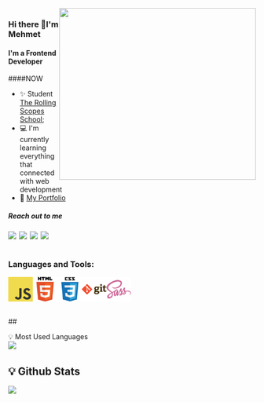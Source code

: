 <img src="https://media.giphy.com/media/dXKe9WwZz1pFhQshzY/giphy.gif" align="right" width="400" height="350">

### Hi there 👋I'm Mehmet

#### I'm a Frontend Developer

####NOW
- ✨ Student  [The Rolling Scopes School](https://rs.school/);
- 💻 I'm currently learning everything that connected with web development
- 📌 [My Portfolio](https://mehmyilmaz.github.io/rsschool-cv/)


##### Reach out to me
[<img  width="22" src="https://unpkg.com/simple-icons@v4/icons/twitter.svg" align="left" />][twitter]
[<img  width="22" src="https://unpkg.com/simple-icons@v4/icons/linkedin.svg" align="left" display="inline"/>][linkedin]
[<img  width="22" src="https://unpkg.com/simple-icons@v4/icons/telegram.svg" align="left"  display="inline"/>][telegram]
[<img  width="22" src="https://unpkg.com/simple-icons@v4/icons/discord.svg" align="left"  display="inline"/>][discord]

  
  <br />
  <br />




### Languages and Tools:
<img align="left" src="https://raw.githubusercontent.com/github/explore/80688e429a7d4ef2fca1e82350fe8e3517d3494d/topics/javascript/javascript.png" width="50" height="50" /> 

<img align="left"  src="https://raw.githubusercontent.com/github/explore/80688e429a7d4ef2fca1e82350fe8e3517d3494d/topics/html/html.png" width="50" height="50" />


<img align="left" src="https://raw.githubusercontent.com/github/explore/80688e429a7d4ef2fca1e82350fe8e3517d3494d/topics/css/css.png" width="50" height="50" />

<img align="left" src="https://raw.githubusercontent.com/github/explore/80688e429a7d4ef2fca1e82350fe8e3517d3494d/topics/git/git.png" width="50" height="50" />

<img align="left" src="https://raw.githubusercontent.com/github/explore/80688e429a7d4ef2fca1e82350fe8e3517d3494d/topics/sass/sass.png" width="50" height="50" />


<br/>
<br/>
<br/>
<br/>




##<summary>:bulb:  Most Used Languages</summary>
<img src="https://github-readme-stats.vercel.app/api/top-langs/?username=mehmyilmaz&layout=compact&theme=dark" >


## <summary>:bulb: Github Stats</summary>
<img src="https://github-readme-stats.vercel.app/api?username=mehmyilmaz&theme=radical" >



[discord]: @mehmyilmaz
[telegram]: https://t.me/myilmaz9
[twitter]: https://twitter.com/MyilmazMehmet
[linkedin]: https://www.linkedin.com/in/mehmet-yilmaz-0b29451b8/